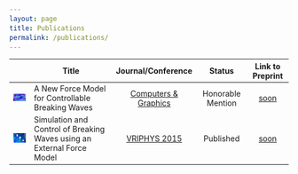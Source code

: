 ```yaml
---
layout: page
title: Publications
permalink: /publications/
---
```


| |Title|Journal/Conference|Status|Link to Preprint|
|:---------------------------------------------:|----------------------------------------------------------------------|:----------------------------------------------------------------------------------------:|:---------------:|:--------------:|
|![teaser vriphys](/images/teaser_vriphys15.png)|A New Force Model for Controllable Breaking Waves                     |[Computers & Graphics](http://www.sciencedirect.com/science/article/pii/S0097849316300164)|Honorable Mention|[soon]()        |
|![teaser cg](/images/teaser_cg16.png)          |Simulation and Control of Breaking Waves using an External Force Model|[VRIPHYS 2015](http://vriphys2015.sciencesconf.org/)                                      |Published        |[soon]()        |
